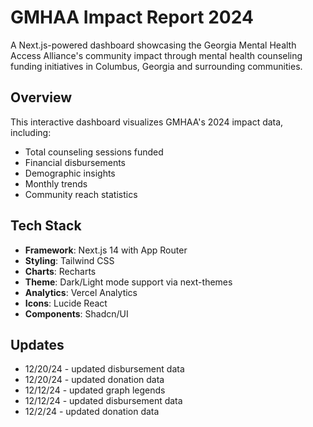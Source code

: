 # GMHAA Impact Report 2024

A Next.js-powered dashboard showcasing the Georgia Mental Health Access Alliance's community impact through mental health counseling funding initiatives in Columbus, Georgia and surrounding communities.

## Overview

This interactive dashboard visualizes GMHAA's 2024 impact data, including:
- Total counseling sessions funded
- Financial disbursements
- Demographic insights
- Monthly trends
- Community reach statistics

## Tech Stack

- **Framework**: Next.js 14 with App Router
- **Styling**: Tailwind CSS
- **Charts**: Recharts
- **Theme**: Dark/Light mode support via next-themes
- **Analytics**: Vercel Analytics
- **Icons**: Lucide React
- **Components**: Shadcn/UI

## Updates

- 12/20/24 - updated disbursement data
- 12/20/24 - updated donation data
- 12/12/24 - updated graph legends
- 12/12/24 - updated disbursement data
- 12/2/24 - updated donation data